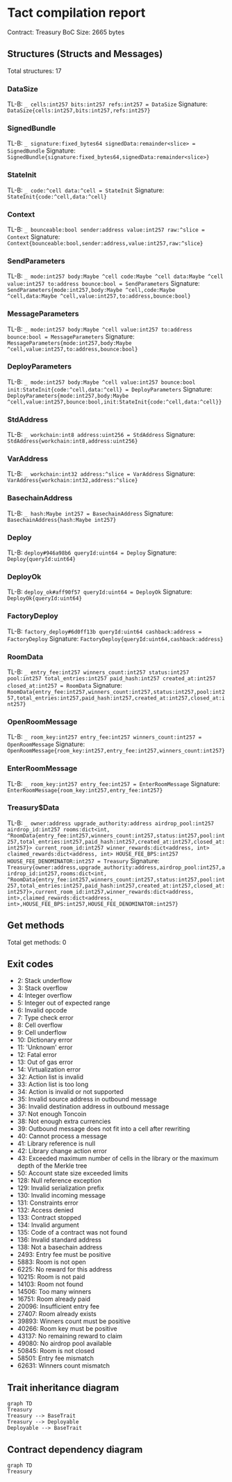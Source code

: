 # Tact compilation report
Contract: Treasury
BoC Size: 2665 bytes

## Structures (Structs and Messages)
Total structures: 17

### DataSize
TL-B: `_ cells:int257 bits:int257 refs:int257 = DataSize`
Signature: `DataSize{cells:int257,bits:int257,refs:int257}`

### SignedBundle
TL-B: `_ signature:fixed_bytes64 signedData:remainder<slice> = SignedBundle`
Signature: `SignedBundle{signature:fixed_bytes64,signedData:remainder<slice>}`

### StateInit
TL-B: `_ code:^cell data:^cell = StateInit`
Signature: `StateInit{code:^cell,data:^cell}`

### Context
TL-B: `_ bounceable:bool sender:address value:int257 raw:^slice = Context`
Signature: `Context{bounceable:bool,sender:address,value:int257,raw:^slice}`

### SendParameters
TL-B: `_ mode:int257 body:Maybe ^cell code:Maybe ^cell data:Maybe ^cell value:int257 to:address bounce:bool = SendParameters`
Signature: `SendParameters{mode:int257,body:Maybe ^cell,code:Maybe ^cell,data:Maybe ^cell,value:int257,to:address,bounce:bool}`

### MessageParameters
TL-B: `_ mode:int257 body:Maybe ^cell value:int257 to:address bounce:bool = MessageParameters`
Signature: `MessageParameters{mode:int257,body:Maybe ^cell,value:int257,to:address,bounce:bool}`

### DeployParameters
TL-B: `_ mode:int257 body:Maybe ^cell value:int257 bounce:bool init:StateInit{code:^cell,data:^cell} = DeployParameters`
Signature: `DeployParameters{mode:int257,body:Maybe ^cell,value:int257,bounce:bool,init:StateInit{code:^cell,data:^cell}}`

### StdAddress
TL-B: `_ workchain:int8 address:uint256 = StdAddress`
Signature: `StdAddress{workchain:int8,address:uint256}`

### VarAddress
TL-B: `_ workchain:int32 address:^slice = VarAddress`
Signature: `VarAddress{workchain:int32,address:^slice}`

### BasechainAddress
TL-B: `_ hash:Maybe int257 = BasechainAddress`
Signature: `BasechainAddress{hash:Maybe int257}`

### Deploy
TL-B: `deploy#946a98b6 queryId:uint64 = Deploy`
Signature: `Deploy{queryId:uint64}`

### DeployOk
TL-B: `deploy_ok#aff90f57 queryId:uint64 = DeployOk`
Signature: `DeployOk{queryId:uint64}`

### FactoryDeploy
TL-B: `factory_deploy#6d0ff13b queryId:uint64 cashback:address = FactoryDeploy`
Signature: `FactoryDeploy{queryId:uint64,cashback:address}`

### RoomData
TL-B: `_ entry_fee:int257 winners_count:int257 status:int257 pool:int257 total_entries:int257 paid_hash:int257 created_at:int257 closed_at:int257 = RoomData`
Signature: `RoomData{entry_fee:int257,winners_count:int257,status:int257,pool:int257,total_entries:int257,paid_hash:int257,created_at:int257,closed_at:int257}`

### OpenRoomMessage
TL-B: `_ room_key:int257 entry_fee:int257 winners_count:int257 = OpenRoomMessage`
Signature: `OpenRoomMessage{room_key:int257,entry_fee:int257,winners_count:int257}`

### EnterRoomMessage
TL-B: `_ room_key:int257 entry_fee:int257 = EnterRoomMessage`
Signature: `EnterRoomMessage{room_key:int257,entry_fee:int257}`

### Treasury$Data
TL-B: `_ owner:address upgrade_authority:address airdrop_pool:int257 airdrop_id:int257 rooms:dict<int, ^RoomData{entry_fee:int257,winners_count:int257,status:int257,pool:int257,total_entries:int257,paid_hash:int257,created_at:int257,closed_at:int257}> current_room_id:int257 winner_rewards:dict<address, int> claimed_rewards:dict<address, int> HOUSE_FEE_BPS:int257 HOUSE_FEE_DENOMINATOR:int257 = Treasury`
Signature: `Treasury{owner:address,upgrade_authority:address,airdrop_pool:int257,airdrop_id:int257,rooms:dict<int, ^RoomData{entry_fee:int257,winners_count:int257,status:int257,pool:int257,total_entries:int257,paid_hash:int257,created_at:int257,closed_at:int257}>,current_room_id:int257,winner_rewards:dict<address, int>,claimed_rewards:dict<address, int>,HOUSE_FEE_BPS:int257,HOUSE_FEE_DENOMINATOR:int257}`

## Get methods
Total get methods: 0

## Exit codes
* 2: Stack underflow
* 3: Stack overflow
* 4: Integer overflow
* 5: Integer out of expected range
* 6: Invalid opcode
* 7: Type check error
* 8: Cell overflow
* 9: Cell underflow
* 10: Dictionary error
* 11: 'Unknown' error
* 12: Fatal error
* 13: Out of gas error
* 14: Virtualization error
* 32: Action list is invalid
* 33: Action list is too long
* 34: Action is invalid or not supported
* 35: Invalid source address in outbound message
* 36: Invalid destination address in outbound message
* 37: Not enough Toncoin
* 38: Not enough extra currencies
* 39: Outbound message does not fit into a cell after rewriting
* 40: Cannot process a message
* 41: Library reference is null
* 42: Library change action error
* 43: Exceeded maximum number of cells in the library or the maximum depth of the Merkle tree
* 50: Account state size exceeded limits
* 128: Null reference exception
* 129: Invalid serialization prefix
* 130: Invalid incoming message
* 131: Constraints error
* 132: Access denied
* 133: Contract stopped
* 134: Invalid argument
* 135: Code of a contract was not found
* 136: Invalid standard address
* 138: Not a basechain address
* 2493: Entry fee must be positive
* 5883: Room is not open
* 6225: No reward for this address
* 10215: Room is not paid
* 14103: Room not found
* 14506: Too many winners
* 16751: Room already paid
* 20096: Insufficient entry fee
* 27407: Room already exists
* 39893: Winners count must be positive
* 40266: Room key must be positive
* 43137: No remaining reward to claim
* 49080: No airdrop pool available
* 50845: Room is not closed
* 58501: Entry fee mismatch
* 62631: Winners count mismatch

## Trait inheritance diagram

```mermaid
graph TD
Treasury
Treasury --> BaseTrait
Treasury --> Deployable
Deployable --> BaseTrait
```

## Contract dependency diagram

```mermaid
graph TD
Treasury
```